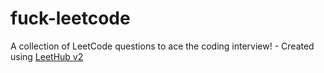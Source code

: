 # fuck-leetcode
A collection of LeetCode questions to ace the coding interview! - Created using [LeetHub v2](https://github.com/arunbhardwaj/LeetHub-2.0)
